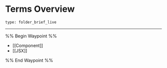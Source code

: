 # Terms Overview
 
```ccard
type: folder_brief_live
```
 
---

%% Begin Waypoint %%
- [[Component]]
- [[JSX]]

%% End Waypoint %%